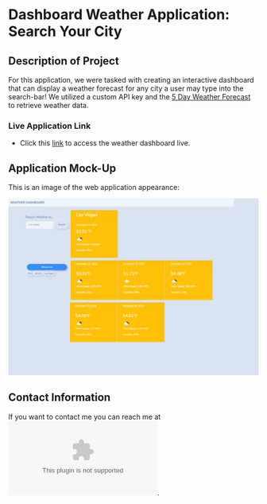 # Dashboard Weather Application: Search Your City

## Description of Project

For this application, we were tasked with creating an interactive dashboard that can display a weather forecast for any city a user may type into the search-bar! We utilized a custom API key and the [5 Day Weather Forecast](https://openweathermap.org/forecast5) to retrieve weather data.

### Live Application Link

* Click this [link](https://alexozy.github.io/dashboard_weather/) to access the weather dashboard live.

## Application Mock-Up

This is an image of the web application appearance:

![application mock-up of weather dashboard.](./Assets/images/_Users_ozyalex_gt-bootcamp_homework_dashboard_weather_index.html.png)

## Contact Information

If you want to contact me you can reach me at ![alexanoz@outlook.com](alexanoz@outlook.com).
